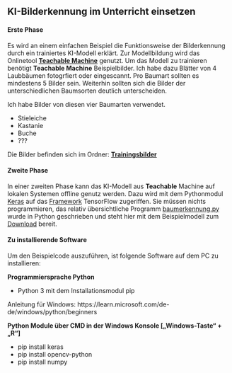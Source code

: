 <h2>KI-Bilderkennung im Unterricht einsetzen</h2>
<h4>Erste Phase</h4>
<p>Es wird an einem einfachen Beispiel die Funktionsweise der Bilderkennung durch ein trainiertes KI-Modell erklärt. Zur Modellbildung wird das Onlinetool  <a href="https://teachablemachine.withgoogle.com/"><b>Teachable Machine</b></a> genutzt. Um das Modell zu trainieren benötigt <b>Teachable Machine</b> Beispielbilder. Ich habe dazu Blätter von 4 Laubbäumen fotogrfiert oder eingescannt. Pro Baumart sollten es mindestens 5 Bilder sein. Weiterhin sollten sich die Bilder der unterschiedlichen Baumsorten deutlich unterscheiden.</p>
<p>Ich habe Bilder von diesen vier Baumarten verwendet.</p>
  <ul>
    <li>Stieleiche</li>
    <li>Kastanie</li>
    <li>Buche</li>
    <li>???</li>
  </ul>
  <p>Die Bilder befinden sich im Ordner: <a href="https://github.com/HaraldRau/Bilderkennung/tree/main/Trainingsbilder"><b>Trainingsbilder</b></a></p>
  <h4>Zweite Phase</h4>
<p>In einer zweiten Phase kann das KI-Modell aus <b>Teachable</b> Machine auf lokalen Systemen offline genutz werden. Dazu wird mit dem Pythonmodul <a href="https://de.wikipedia.org/wiki/Keras">Keras</a> auf das <a href="https://de.wikipedia.org/wiki/TensorFlow">Framework</a> TensorFlow zugeriffen. Sie müssen nichts programmieren, das relativ übersichtliche Programm <a href="https://github.com/HaraldRau/Bilderkennung/blob/8c23a8d014962fdc6be4e6179d15725e47774308/baumarten.py">baumerkennung.py</a> wurde in Python geschrieben und steht hier mit dem Beispielmodell zum <a href="https://github.com/HaraldRau/Bilderkennung/archive/refs/heads/main.zip">Download</a> bereit.</p>
<h4>Zu installierende Software</h4>
<p>Um den Beispielcode auszuführen, ist folgende Software auf dem PC zu installieren:</p>
<b>Programmiersprache Python</b>
<ul>
<li>Python 3 mit dem Installationsmodul pip</li>
</ul>
<p>Anleitung für Windows: https://learn.microsoft.com/de-de/windows/python/beginners</p>
<b>Python Module über CMD in der Windows Konsole [„Windows-Taste“ + „R“]</b>
<ul>
<li>pip install keras</li>
<li>pip install opencv-python</li>
<li>pip install numpy</li>
</ul>
